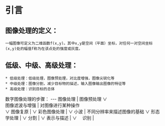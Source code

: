 引言
===

图像处理的定义：
---	
	一幅图像可定义为二维函数f(x,y)。其中x,y是空间（平面）坐标，对任何一对空间坐标(x,y)处的幅值f称为在该点处的强度或灰度。

低级、中级、高级处理：
---
	* 低级处理：低级处理，图像预处理，对比度增强，图像尖锐化等
	* 中级处理：图像分割，减少目标物的描述，输入图像输出图像的特征等
	* 高级处理：识别目标的总体

数字图像处理的步骤：
---						图像处理        |	图像预处理 
						   ∨	
						图像滤波与增强  |	对图像进行某种操作  							
					           ∨
						图像复原	|
						   ∨
						彩色图像处理	|
						   ∨
						小波		|	不同分辨率来描述图像的基础
						   ∨
						形态学处理	|
						   ∨
						分割		|
						   ∨
						表示与描述	|
						   ∨　
						识别		|


	